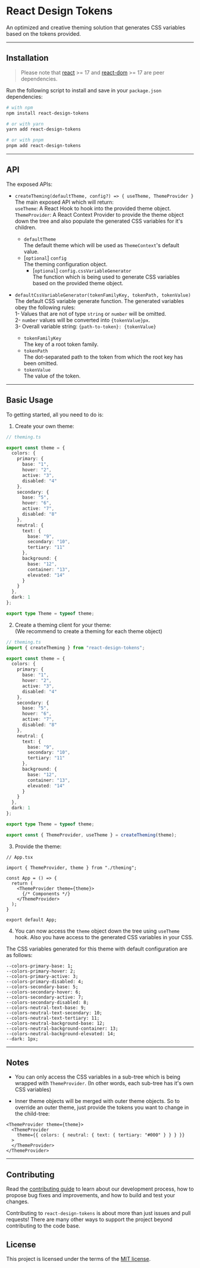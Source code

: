 # React Design Tokens

An optimized and creative theming solution that generates CSS variables based on the tokens provided.

<hr />

## Installation

> Please note that [react](https://www.npmjs.com/package/react) >= 17 and [react-dom](https://www.npmjs.com/package/react-dom) >= 17 are peer dependencies.

Run the following script to install and save in your `package.json` dependencies:
```bash
# with npm
npm install react-design-tokens

# or with yarn
yarn add react-design-tokens

# or with pnpm
pnpm add react-design-tokens
```

<hr />

## API

The exposed APIs:

- `createTheming(defaultTheme, config?) => { useTheme, ThemeProvider }`\
The main exposed API which will return:\
`useTheme`: A React Hook to hook into the provided theme object.\
`ThemeProvider`: A React Context Provider to provide the theme object down the tree and also populate the generated CSS variables for it's children.
  - `defaultTheme`\
  The default theme which will be used as `ThemeContext`'s default value.
  - [`optional`] `config`\
  The theming configuration object.
    - [`optional`] `config.cssVariableGenerator`\
    The function which is being used to generate CSS variables based on the provided theme object.

- `defaultCssVariableGenerator(tokenFamilyKey, tokenPath, tokenValue)`\
The default CSS variable generate function. The generated variables obey the following rules:\
1- Values that are not of type `string` or `number` will be omitted.\
2- `number` values will be converted into `{tokenValue}px`.\
3- Overall variable string: `{path-to-token}: {tokenValue}`
  - `tokenFamilyKey`\
  The key of a root token family.
  - `tokenPath`\
  The dot-separated path to the token from which the root key has been omitted.
  - `tokenValue`\
  The value of the token.


<hr />

## Basic Usage

To getting started, all you need to do is:

1. Create your own theme:
```ts
// theming.ts

export const theme = {
  colors: {
    primary: {
      base: "1",
      hover: "2",
      active: "3",
      disabled: "4"
    },
    secondary: {
      base: "5",
      hover: "6",
      active: "7",
      disabled: "8"
    },
    neutral: {
      text: {
        base: "9",
        secondary: "10",
        tertiary: "11"
      },
      background: {
        base: "12",
        container: "13",
        elevated: "14"
      }
    }
  },
  dark: 1
};

export type Theme = typeof theme;
```

2. Create a theming client for your theme: \
(We recommend to create a theming for each theme object)
```ts
// theming.ts
import { createTheming } from "react-design-tokens";

export const theme = {
  colors: {
    primary: {
      base: "1",
      hover: "2",
      active: "3",
      disabled: "4"
    },
    secondary: {
      base: "5",
      hover: "6",
      active: "7",
      disabled: "8"
    },
    neutral: {
      text: {
        base: "9",
        secondary: "10",
        tertiary: "11"
      },
      background: {
        base: "12",
        container: "13",
        elevated: "14"
      }
    }
  },
  dark: 1
};

export type Theme = typeof theme;

export const { ThemeProvider, useTheme } = createTheming(theme);
```

3. Provide the theme:
```tsx
// App.tsx

import { ThemeProvider, theme } from "./theming";

const App = () => {
  return (
    <ThemeProvider theme={theme}>
      {/* Components */}
    </ThemeProvider>
  );
}

export default App;
```

4. You can now access the `theme` object down the tree using `useTheme` hook. Also you have access to the generated CSS variables in your CSS.

The CSS variables generated for this theme with default configuration are as follows:
```
--colors-primary-base: 1;
--colors-primary-hover: 2;
--colors-primary-active: 3;
--colors-primary-disabled: 4;
--colors-secondary-base: 5;
--colors-secondary-hover: 6;
--colors-secondary-active: 7;
--colors-secondary-disabled: 8;
--colors-neutral-text-base: 9;
--colors-neutral-text-secondary: 10;
--colors-neutral-text-tertiary: 11;
--colors-neutral-background-base: 12;
--colors-neutral-background-container: 13;
--colors-neutral-background-elevated: 14;
--dark: 1px;
```

<hr />

## Notes

- You can only access the CSS variables in a sub-tree which is being wrapped with `ThemeProvider`. (In other words, each sub-tree has it's own CSS variables)

- Inner theme objects will be merged with outer theme objects. So to override an outer theme, just provide the tokens you want to change in the child-tree:
```tsx
<ThemeProvider theme={theme}>
  <ThemeProvider
    theme={{ colors: { neutral: { text: { tertiary: "#000" } } } }}  
  >
  </ThemeProvider>
</ThemeProvider>
```

<hr />

## Contributing

Read the [contributing guide](https://github.com/mimshins/react-design-tokens/blob/main/CONTRIBUTING.md) to learn about our development process, how to propose bug fixes and improvements, and how to build and test your changes.

Contributing to `react-design-tokens` is about more than just issues and pull requests! There are many other ways to support the project beyond contributing to the code base.


## License

This project is licensed under the terms of the [MIT license](https://github.com/mimshins/react-design-tokens/blob/main/LICENSE).
